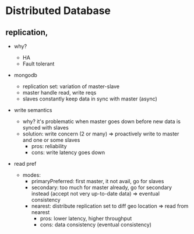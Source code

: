 # Distributed Database

## replication, 
- why?
  - HA
  - Fault tolerant
- mongodb
  - replication set: variation of master-slave
  - master handle read, write reqs
  - slaves constantly keep data in sync with master (async)
- write semantics
  - why? it's problematic when master goes down before new data is synced with slaves
  - solution: write concern (2 or many) => proactively write to master and one or some slaves
    - pros: reliability
    - cons: write latency goes down

- read pref
  - modes:
    - primaryPreferred: first master, it not avail, go for slaves
    - secondary: too much for master already, go for secondary instead (accept not very up-to-date data) => eventual consistency
    - nearest: distribute replication set to diff geo location => read from nearest
      - pros: lower latency, higher throughput
      - cons: data consistency (eventual consistency)
